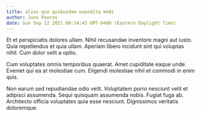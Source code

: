 ```yaml
---
title: alias quo quibusdam expedita modi
author: June Pouros
date: Sun Sep 12 2021 00:14:43 GMT-0400 (Eastern Daylight Time)
---
```

Et et perspiciatis dolores ullam. Nihil recusandae inventore magni aut iusto. Quia repellendus et quia ullam. Aperiam libero incidunt sint qui voluptas nihil. Cum dolor velit a optio.

 Cum voluptates omnis temporibus quaerat. Amet cupiditate eaque unde. Eveniet qui ea at molestiae cum. Eligendi molestiae nihil et commodi in enim quis.

 Non earum sed repudiandae odio velit. Voluptatem porro nesciunt velit et adipisci assumenda. Sequi quisquam assumenda nobis. Fugiat fuga ab. Architecto officia voluptates quia esse nesciunt. Dignissimos veritatis doloremque.